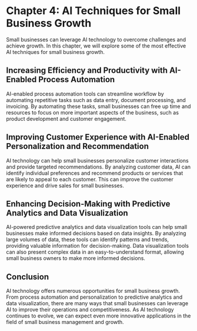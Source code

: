 Chapter 4: AI Techniques for Small Business Growth
==================================================

Small businesses can leverage AI technology to overcome challenges and achieve growth. In this chapter, we will explore some of the most effective AI techniques for small business growth.

Increasing Efficiency and Productivity with AI-Enabled Process Automation
-------------------------------------------------------------------------

AI-enabled process automation tools can streamline workflow by automating repetitive tasks such as data entry, document processing, and invoicing. By automating these tasks, small businesses can free up time and resources to focus on more important aspects of the business, such as product development and customer engagement.

Improving Customer Experience with AI-Enabled Personalization and Recommendation
--------------------------------------------------------------------------------

AI technology can help small businesses personalize customer interactions and provide targeted recommendations. By analyzing customer data, AI can identify individual preferences and recommend products or services that are likely to appeal to each customer. This can improve the customer experience and drive sales for small businesses.

Enhancing Decision-Making with Predictive Analytics and Data Visualization
--------------------------------------------------------------------------

AI-powered predictive analytics and data visualization tools can help small businesses make informed decisions based on data insights. By analyzing large volumes of data, these tools can identify patterns and trends, providing valuable information for decision-making. Data visualization tools can also present complex data in an easy-to-understand format, allowing small business owners to make more informed decisions.

Conclusion
----------

AI technology offers numerous opportunities for small business growth. From process automation and personalization to predictive analytics and data visualization, there are many ways that small businesses can leverage AI to improve their operations and competitiveness. As AI technology continues to evolve, we can expect even more innovative applications in the field of small business management and growth.
